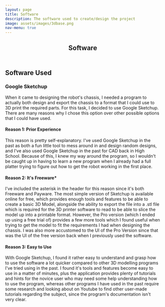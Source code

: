 ```yaml
---
layout: page
title: Software
description: The software used to create/design the project
image: assets/images/3dbase.png
nav-menu: true
---
```


<!-- Main -->
<div id="main" class="alt">

<!-- One -->
<section id="one">
	<div class="inner">
		<header class="major">
			<h1>Software</h1>
		</header>

<!-- Content -->
<h2 id="content">Software Used</h2>
  <h3>Google Sketchup</h3>
  <p>When it came to designing the robot's chassis, I needed a program to actually both design and export the chassis to a format that I could use
  to 3D print the required parts. For this task, I decided to use Google Sketchup. There are many reasons why I chose this option over other possible
  options that I could have used.</p>
  
  <h4>Reason 1: Prior Experience</h4>
  
  <p>This reason is pretty self-explanatory. I've used Google Sketchup in the past as both a fun little tool to mess around in and design random designs,
  and I've also used Google Sketchup in the past for CAD back in High School. Because of this, I knew my way around the program, so I wouldn't be caught
  up in having to learn a new program when I already had a full platter trying to figure out how to get the robot working in the first place.</p>
  
  <h4>Reason 2: It's Freeware*</h4>
  
  <p>I've included the asterisk in the header for this reason since it's both Freeware and Payware. The most simple version of Sketchup is available online
  for free, which provides enough tools and features to be able to create a basic 3D Model, alongside the ability to export the file into a .stl file which
  is required for the 3D printer software to read to be able to slice the model up into a printable format. However, the Pro version (which I ended up using
  a free trial of) provides a few more tools which I found useful when trying to get the model to fit the requirements I had when designing the chassis.
  I was also more accustomed to the UI of the Pro Version since that was the UI of the free version back when I previously used the software.</p>
  
  <h4>Reason 3: Easy to Use</h4>
  
  <p>With Google Sketchup, I found it rather easy to understand and grasp how to use the software a lot quicker compared to other 3D modelling programs I've tried
  using in the past. I found it's tools and features become easy to use in a matter of minutes, plus the application provides plenty of tutorials and hints for the
  novice user who may need some help understanding how to use the program, whereas other programs I have used in the past require some research and looking about on
  Youtube to find other user-made tutorials regarding the subject, since the program's documentation isn't very clear.</p>
</div>
</section>

</div>
